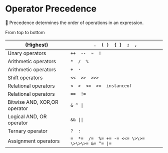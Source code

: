 # Operator Precedence

📌 Precedence determines the order of operations in an expression.

From top to bottom

| (Highest) | `.  ( )  { }  ;  ,` |
| --- | --- |
| Unary operators | `++  --  ~  !` |
| Arithmetic operators | `*  /  %` |
| Arithmetic operators | `+  -` |
| Shift operators | `<<  >>  >>>` |
| Relational operators | `<  >  <=  >=  instanceof` |
| Relational operators | `==  !=` |
| Bitwise AND, XOR,OR operator | `& ^ \|` |
| Logical AND, OR operator | `&& \|\|` |
| Ternary operator | `?  :` |
| Assignment operators | `=  *=  /=  %= += -= <<= \>\>= \>\>\>= &= ^= \|= ` |